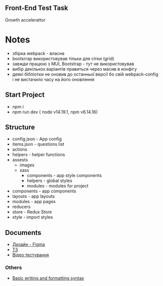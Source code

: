## Front-End Test Task
Growth accelerattor

# Notes
- збірка webpack - власна
- bootsrrap використовував тільки для сітки (grid)
- завжди працюю з MUI, Bootstrap - тут не використовував
- вибір декількох варіантів правиться через масив в конфігу
- деякі бібліотки не оновив до останньої версії бо свій webpack-config і не вистачило часу на його оновлення

## Start Project
- npm i
- npm run dev ( node v14.19.1, npm v6.14.16)

## Structure
- config.json - App config
- items.json - questions list
- actions
- helpers - helper functions
- assests
   - images
   - sass
     - components - app style components
     - helpers - global styles
     - modules - modules for project
- components - app components
- layouts - app layouts
- modules - app pages
- reducers
- store - Redux Store
- style - import styles

## Documents
- [Дизайн - Figma](https://www.figma.com/file/tIZEZn2HTAeSDQRzoOzvXE/Front-end-test%2C-Headway?node-id=1%3A535)
- [ТЗ](https://www.linkedin.com/dms/C4E06AQHtIkhgGuR7Lg/messaging-attachmentFile/0/1650547694248?m=AQLiRE66oXcmQgAAAYBMycNGSz6cCTG5_hpSWe-_DxF-XQJ0zH-xEF26XA&ne=1&v=beta&t=wLED_EggIwPJP8pGupymoSlp6SL2wfE1g1LRFgi5nFY)
- [Відео тестування](https://fex.net/ru/s/6yrlkaz)

### Others
- [Basic writing and formatting syntax](https://docs.github.com/en/get-started/writing-on-github/getting-started-with-writing-and-formatting-on-github/basic-writing-and-formatting-syntax)
